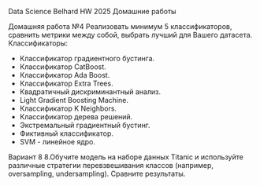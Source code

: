 Data Science Belhard HW 2025
Домашние работы

Домашняя работа №4
Реализовать минимум 5 классификаторов, сравнить метрики между собой, выбрать лучший для Вашего датасета.
Классификаторы:
- Классификатор градиентного бустинга. 
- Классификатор CatBoost. 
- Классификатор Ada Boost. 
- Классификатор Extra Trees. 
- Квадратичный дискриминантный анализ. 	
- Light Gradient Boosting Machine. 
- Классификатор K Neighbors.  
- Классификатор дерева решений. 
- Экстремальный градиентный бустинг.
- Фиктивный классификатор.  
- SVM - линейное ядро.

Вариант 8
8.Обучите модель на наборе данных Titanic и используйте различные стратегии перевзвешивания классов (например, oversampling, undersampling). Сравните результаты.